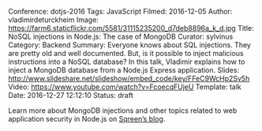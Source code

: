Conference: dotjs-2016
Tags: JavaScript
Filmed: 2016-12-05
Author: vladimirdeturckheim
Image: https://farm6.staticflickr.com/5581/31115235200_d7deb8896a_k_d.jpg
Title: NoSQL injections in Node.js: The case of MongoDB
Curator: sylvinus
Category: Backend
Summary: Everyone knows about SQL injections. They are pretty old and well documented. But, is it possible to inject malicious instructions into a NoSQL database? In this talk, Vladimir explains how to inject a MongoDB database from a Node.js Express application.
Slides: http://www.slideshare.net/slideshow/embed_code/key/FFeC9WcHp2Sv5h
Video: https://www.youtube.com/watch?v=FcoecqFUjeU
Template: talk
Date: 2016-12-27 12:12:10
Status: draft

Learn more about MongoDB injections and other topics related to web application security in Node.js on <a href="https://blog.sqreen.io/mongodb-will-not-prevent-nosql-injections-in-your-node-js-app/?utm_content=buffer25729&utm_medium=social&utm_source=twitter.com&utm_campaign=buffer" target="_blank">Sqreen’s blog</a>.